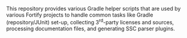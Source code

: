 This repository provides various Gradle helper scripts that are used by various Fortify projects to handle common tasks like Gradle (repository/JUnit) set-up, collecting 3<sup>rd</sup>-party licenses and sources, processing documentation files, and generating SSC parser plugins.
